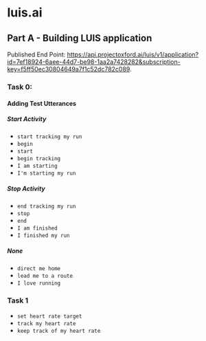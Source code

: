 # luis.ai

## Part A - Building LUIS application

Published End Point: https://api.projectoxford.ai/luis/v1/application?id=7ef18924-6aee-44d7-be98-1aa2a7428282&subscription-key=f5ff50ec30804649a7f1c52dc782c089.

### Task 0:

#### Adding Test Utterances

##### Start Activity
- ```start tracking my run```
- ```begin```
- ```start```
- ```begin tracking```
- ```I am starting```
- ```I'm starting my run```

##### Stop Activity
- ```end tracking my run```
- ```stop```
- ```end```
- ```I am finished```
- ```I finished my run```

##### None
- ```direct me home```
- ```lead me to a route```
- ```I love running```

### Task 1
- ```set heart rate target```
- ```track my heart rate```
- ```keep track of my heart rate```
